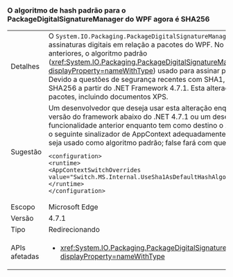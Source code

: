 ### <a name="the-default-hash-algorithm-for-wpf-packagedigitalsignaturemanager-is-now-sha256"></a>O algoritmo de hash padrão para o PackageDigitalSignatureManager do WPF agora é SHA256

|   |   |
|---|---|
|Detalhes|O <code>System.IO.Packaging.PackageDigitalSignatureManager</code> fornece funcionalidade para assinaturas digitais em relação a pacotes do WPF.  No .NET Framework 4.7 e em versões anteriores, o algoritmo padrão (<xref:System.IO.Packaging.PackageDigitalSignatureManager.DefaultHashAlgorithm?displayProperty=nameWithType>) usado para assinar partes de um pacote era SHA1.  Devido a questões de segurança recentes com SHA1, esse padrão foi alterado para o SHA256 a partir do .NET Framework 4.7.1.  Esta alteração afeta a assinatura de todos os pacotes, incluindo documentos XPS.|
|Sugestão|Um desenvolvedor que deseja usar esta alteração enquanto tem como destino uma versão do framework abaixo do .NET 4.7.1 ou um desenvolvedor que precisa da funcionalidade anterior enquanto tem como destino o .NET 4.7.1 ou posterior pode define o seguinte sinalizador de AppContext adequadamente.  O valor true fará com que SHA1 seja usado como algoritmo padrão; false fará com que SHA256 seja usado.<pre><code class="language-xml">&lt;configuration&gt;&#13;&#10;&lt;runtime&gt;&#13;&#10;&lt;AppContextSwitchOverrides value=&quot;Switch.MS.Internal.UseSha1AsDefaultHashAlgorithmForDigitalSignatures=true&quot;/&gt;&#13;&#10;&lt;/runtime&gt;&#13;&#10;&lt;/configuration&gt;&#13;&#10;</code></pre>|
|Escopo|Microsoft Edge|
|Versão|4.7.1|
|Tipo|Redirecionando|
|APIs afetadas|<ul><li><xref:System.IO.Packaging.PackageDigitalSignatureManager.DefaultHashAlgorithm?displayProperty=nameWithType></li></ul>|

